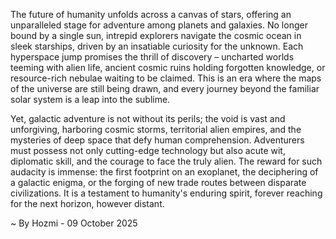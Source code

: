 
The future of humanity unfolds across a canvas of stars, offering an unparalleled stage for adventure among planets and galaxies. No longer bound by a single sun, intrepid explorers navigate the cosmic ocean in sleek starships, driven by an insatiable curiosity for the unknown. Each hyperspace jump promises the thrill of discovery – uncharted worlds teeming with alien life, ancient cosmic ruins holding forgotten knowledge, or resource-rich nebulae waiting to be claimed. This is an era where the maps of the universe are still being drawn, and every journey beyond the familiar solar system is a leap into the sublime.

Yet, galactic adventure is not without its perils; the void is vast and unforgiving, harboring cosmic storms, territorial alien empires, and the mysteries of deep space that defy human comprehension. Adventurers must possess not only cutting-edge technology but also acute wit, diplomatic skill, and the courage to face the truly alien. The reward for such audacity is immense: the first footprint on an exoplanet, the deciphering of a galactic enigma, or the forging of new trade routes between disparate civilizations. It is a testament to humanity's enduring spirit, forever reaching for the next horizon, however distant.

~ By Hozmi - 09 October 2025
